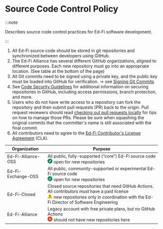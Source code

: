 # Source Code Control Policy

:::note

Describes source code control practices for Ed-Fi software
development.

:::

1. All Ed-Fi source code should be stored in git repositories and synchronized
   between developers using GitHub.
2. The Ed-Fi Alliance has several different GitHub organizations, aligned to
   different purposes. Each new repository must go into an appropriate location.
   (See table at the bottom of the page)
3. All Git commits need to be signed using a private key, and the public key
   must be loaded into GitHub for verification. → see [Signing Git
   Commits](./signing-git-commits.md)
4. See [Code Security
   Guidelines](../continuous-integration/code-security-guidelines/README.md)
   for additional information on securing repositories in GitHub, including
   access permissions, branch protection, and more.
5. Users who do not have write access to a repository can fork the repository
   and then submit pull requests (PR) back to the origin. Pull request reviewers
   should read [checking out pull requests locally](https://docs.github.com/en/pull-requests/collaborating-with-pull-requests/reviewing-changes-in-pull-requests/checking-out-pull-requests-locally) for tips
   on how to manage those PRs. Please be sure when squashing the original
   commits that the committer's name is still associated with the final commit.
6. All contributors need to agree to the [Ed-Fi Contributor's License
   Agreement](./ed-fi-contributors-license-agreement.md) (CLA).

| **Organization**   | **Purpose**                                                                                                                                                                                                                                      |
| ------------------ | ------------------------------------------------------------------------------------------------------------------------------------------------------------------------------------------------------------------------------------------------ |
| Ed-Fi-Alliance-OSS | All public, fully-supported (“core”) Ed-Fi source code <br/>![(tick)](../../static/img/continuous-integration/check.png) open for new repositories                                                                                                         |
| Ed-Fi-Exchange-OSS | All public, community-supported or experimental Ed-Fi source code<br/>![(tick)](../../static/img/continuous-integration/check.png) open for new repositories                                                                                               |
| Ed-Fi-Closed       | Closed source repositories that need GitHub Actions. All contributors must have a paid license<br/>![(warning)](../../static/img/continuous-integration/warning.png) new repositories only in coordination with the Ed-Fi Director of Software Engineering |
| Ed-Fi-Alliance     | Legacy account with free private plans, but no GitHub Actions<br/>![(error)](../../static/img/continuous-integration/error.png) should not have new repositories here                                                                                      |
